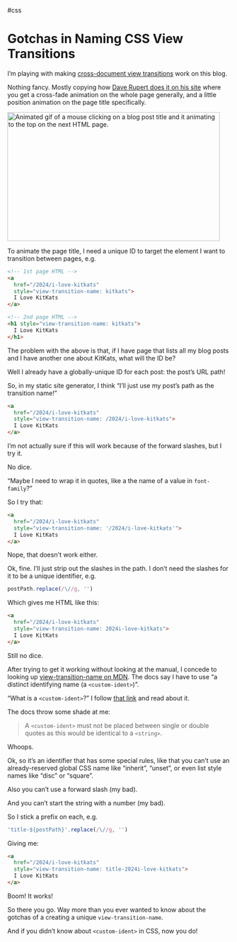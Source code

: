 #css

# Gotchas in Naming CSS View Transitions

I’m playing with making [cross-document view transitions](https://developer.chrome.com/docs/web-platform/view-transitions/cross-document) work on this blog. 

Nothing fancy. Mostly copying how [Dave Rupert does it on his site](https://daverupert.com/2023/05/getting-started-view-transitions/) where you get a cross-fade animation on the whole page generally, and a little position animation on the page title specifically.

<img src="https://cdn.jim-nielsen.com/blog/2025/view-transitions-blog.gif" width="480" height="291" alt="Animated gif of a mouse clicking on a blog post title and it animating to the top on the next HTML page." />

To animate the page title, I need a unique ID to target the element I want to transition between pages, e.g.

```html
<!-- 1st page HTML -->
<a
  href="/2024/i-love-kitkats"
  style="view-transition-name: kitkats">
  I Love KitKats
</a>

<!-- 2nd page HTML -->
<h1 style="view-transition-name: kitkats">
  I Love KitKats
</h1>
```

The problem with the above is that, if I have page that lists all my blog posts and I have another one about KitKats, what will the ID be?

Well I already have a globally-unique ID for each post: the post’s URL path!

So, in my static site generator, I think “I’ll just use my post’s path as the transition name!” 

```html
<a
  href="/2024/i-love-kitkats"
  style="view-transition-name: /2024/i-love-kitkats">
  I Love KitKats
</a>  
```

I’m not actually sure if this will work because of the forward slashes, but I try it.

No dice.

“Maybe I need to wrap it in quotes, like a the name of a value in `font-family`?” 

So I try that:

```html
<a
  href="/2024/i-love-kitkats"
  style="view-transition-name: '/2024/i-love-kitkats'">
  I Love KitKats
</a>  
```

Nope, that doesn't work either.

Ok, fine. I’ll just strip out the slashes in the path. I don’t need the slashes for it to be a unique identifier, e.g.

```js
postPath.replace(/\//g, '')
```

Which gives me HTML like this:

```html
<a
  href="/2024/i-love-kitkats"
  style="view-transition-name: 2024i-love-kitkats">
  I Love KitKats
</a> 
```

Still no dice.

After trying to get it working without looking at the manual, I concede to looking up [view-transition-name on MDN](https://developer.mozilla.org/en-US/docs/Web/CSS/view-transition-name). The docs say I have to use “a distinct identifying name (a `<custom-ident>`)”. 

“What is a `<custom-ident>`?” I follow [that link](https://developer.mozilla.org/en-US/docs/Web/CSS/custom-ident) and read about it.

The docs throw some shade at me:

> A `<custom-ident>` must not be placed between single or double quotes as this would be identical to a `<string>`.

Whoops.

Ok, so it’s an identifier that has some special rules, like that you can’t use an already-reserved global CSS name like “inherit”, “unset”, or even list style names like “disc” or “square”.

Also you can’t use a forward slash (my bad).

And you can’t start the string with a number (my bad).

So I stick a prefix on each, e.g.

```js
'title-${postPath}'.replace(/\//g, '')
```

Giving me:

```html
<a
  href="/2024/i-love-kitkats"
  style="view-transition-name: title-2024i-love-kitkats">
  I Love KitKats
</a> 
```

Boom! It works!

So there you go. Way more than you ever wanted to know about the gotchas of a creating a unique `view-transition-name`.

And if you didn’t know about `<custom-ident>` in CSS, now you do!